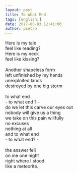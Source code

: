```yaml
---
layout: post
title: To What End
tags: [english,]
date: 2017-08-03 12:41:00
author: pietro
---
```

Here is my tale<br/>feel like reading?<br/>Here is my neck<br/>feel like kissing?<br/><br/>Another shapeless form<br/>left unfinished by my hands<br/>unexploited lands<br/>destroyed by one big storm<br/><br/>to what end<br/>- to what end ? -<br/>do we let this carve our eyes out<br/>nobody will give us a thing<br/>we take on this pain willfully<br/>no excuses<br/>nothing at all<br/>and to what end<br/>- to what end? -<br/><br/>the answer fell<br/>on me one night<br/>right where I stood<br/>like a meteorite.
